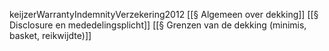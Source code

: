 keijzerWarrantyIndemnityVerzekering2012
[[§ Algemeen over dekking]]
[[§ Disclosure en mededelingsplicht]]
[[§ Grenzen van de dekking (minimis, basket, reikwijdte)]]
